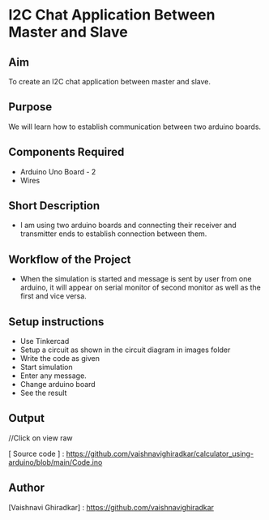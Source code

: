 # I2C Chat Application Between Master and Slave 

## Aim

To create an I2C chat application between master and slave. 

## Purpose

We will learn how to establish communication between two arduino boards.   


## Components Required
- Arduino Uno Board - 2 
- Wires 

## Short Description 

- I am using two arduino boards and connecting their receiver and transmitter ends to establish connection between them.

## Workflow of the Project

- When the simulation is started and message is sent by user from one arduino, it will appear on serial monitor of second monitor as well as the first and vice versa. 

## Setup instructions

- Use Tinkercad
- Setup a circuit as shown in the circuit diagram in images folder
- Write the code as given
- Start simulation
- Enter any message.
- Change arduino board
- See the result

## Output

//Click on view raw

[circuit diagram]:    https://github.com/vaishnavighiradkar/calculator_using-arduino/blob/main/Images.zip

[Simulation Video]:   https://github.com/vaishnavighiradkar/calculator_using-arduino/blob/main/Images.zip

[ Source code ] :     https://github.com/vaishnavighiradkar/calculator_using-arduino/blob/main/Code.ino

## Author

[Vaishnavi Ghiradkar] : https://github.com/vaishnavighiradkar



